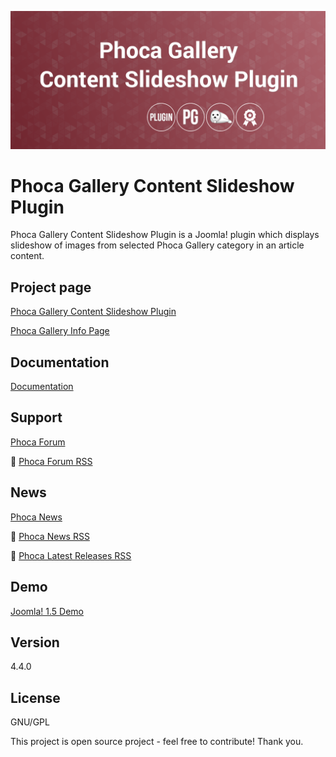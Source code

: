 



![Phoca Gallery Content Slideshow Plugin](https://github.com/PhocaCz/PhocaGalleryContentSlideshowPlugin/blob/master/phocagalleryslideshow.png?raw=true)

# Phoca Gallery Content Slideshow Plugin



Phoca Gallery Content Slideshow Plugin is a Joomla! plugin which displays slideshow of images from selected Phoca Gallery category in an article content.



## Project page

[Phoca Gallery Content Slideshow Plugin](https://www.phoca.cz/phocagallery-slideshow-plugin)

[Phoca Gallery Info Page](https://www.phoca.cz/project/phocagallery-joomla-gallery)



## Documentation

[Documentation](https://www.phoca.cz/documentation/category/19-phoca-gallery-slideshow-plugin)





## Support

[Phoca Forum](https://www.phoca.cz/forum)

:bell: [Phoca Forum RSS](https://www.phoca.cz/forum/app.php/feed)



## News

[Phoca News](https://www.phoca.cz/news)

:bell: [Phoca News RSS](https://www.phoca.cz/news?format=feed&type=rss)

:bell: [Phoca Latest Releases RSS](https://www.phoca.cz/download/feed/111?format=feed&type=rss)



## Demo

[Joomla! 1.5 Demo](https://www.phoca.cz/demo/)



## Version

4.4.0



## License

GNU/GPL



This project is open source project - feel free to contribute! Thank you.
